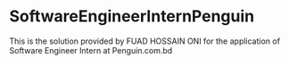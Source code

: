 # SoftwareEngineerInternPenguin
This is the solution provided by FUAD HOSSAIN ONI for the application of Software Engineer Intern at Penguin.com.bd
